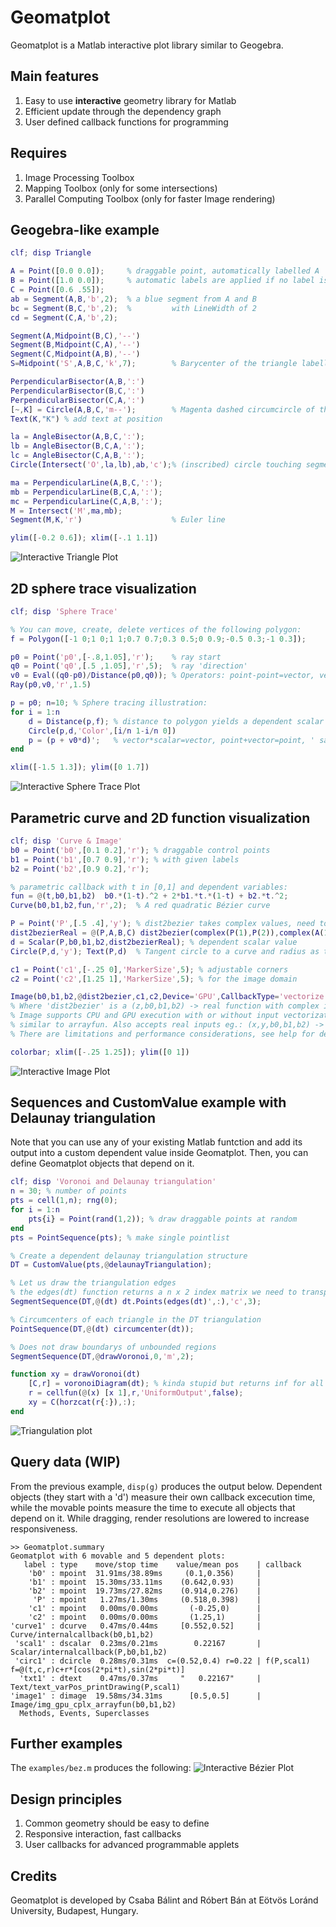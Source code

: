 # Geomatplot

Geomatplot is a Matlab interactive plot library similar to Geogebra.

## Main features

1. Easy to use **interactive** geometry library for Matlab
2. Efficient update through the dependency graph
3. User defined callback functions for programming

## Requires
1. Image Processing Toolbox
2. Mapping Toolbox (only for some intersections)
3. Parallel Computing Toolbox (only for faster Image rendering)

## Geogebra-like example
```matlab
clf; disp Triangle

A = Point([0.0 0.0]);     % draggable point, automatically labelled A
B = Point([1.0 0.0]);     % automatic labels are applied if no label is given
C = Point([0.6 .55]);
ab = Segment(A,B,'b',2);  % a blue segment from A and B
bc = Segment(B,C,'b',2);  %         with LineWidth of 2
cd = Segment(C,A,'b',2);

Segment(A,Midpoint(B,C),'--')
Segment(B,Midpoint(C,A),'--')
Segment(C,Midpoint(A,B),'--')
S=Midpoint('S',A,B,C,'k',7);        % Barycenter of the triangle labelled S

PerpendicularBisector(A,B,':')
PerpendicularBisector(B,C,':')
PerpendicularBisector(C,A,':')
[~,K] = Circle(A,B,C,'m--');        % Magenta dashed circumcircle of the triangle
Text(K,"K") % add text at position

la = AngleBisector(A,B,C,':');
lb = AngleBisector(B,C,A,':');
lc = AngleBisector(C,A,B,':');
Circle(Intersect('O',la,lb),ab,'c');% (inscribed) circle touching segment AB

ma = PerpendicularLine(A,B,C,':');
mb = PerpendicularLine(B,C,A,':');
mc = PerpendicularLine(C,A,B,':');
M = Intersect('M',ma,mb);
Segment(M,K,'r')                    % Euler line

ylim([-0.2 0.6]); xlim([-.1 1.1])
```
![Interactive Triangle Plot](examples/triangle.png "Interactive Triangle Plot")

## 2D sphere trace visualization

```matlab
clf; disp 'Sphere Trace'

% You can move, create, delete vertices of the following polygon:
f = Polygon([-1 0;1 0;1 1;0.7 0.7;0.3 0.5;0 0.9;-0.5 0.3;-1 0.3]);

p0 = Point('p0',[-.8,1.05],'r');    % ray start
q0 = Point('q0',[.5 ,1.05],'r',5);  % ray 'direction'
v0 = Eval((q0-p0)/Distance(p0,q0)); % Operators: point-point=vector, vector/scalar = vector
Ray(p0,v0,'r',1.5)

p = p0; n=10; % Sphere tracing illustration:
for i = 1:n
    d = Distance(p,f); % distance to polygon yields a dependent scalar value
    Circle(p,d,'Color',[i/n 1-i/n 0])
    p = (p + v0*d)';   % vector*scalar=vector, point+vector=point, ' same as Eval
end

xlim([-1.5 1.3]); ylim([0 1.7])
```
![Interactive Sphere Trace Plot](examples/spheretrace.png "Interactive Sphere Trace Plot")

## Parametric curve and 2D function visualization
```matlab
clf; disp 'Curve & Image'
b0 = Point('b0',[0.1 0.2],'r'); % draggable control points
b1 = Point('b1',[0.7 0.9],'r'); % with given labels
b2 = Point('b2',[0.9 0.2],'r');

% parametric callback with t in [0,1] and dependent variables:
fun = @(t,b0,b1,b2)  b0.*(1-t).^2 + 2*b1.*t.*(1-t) + b2.*t.^2;
Curve(b0,b1,b2,fun,'r',2);  % A red quadratic Bézier curve

P = Point('P',[.5 .4],'y'); % dist2bezier takes complex values, need to convert:
dist2bezierReal = @(P,A,B,C) dist2bezier(complex(P(1),P(2)),complex(A(1),A(2)),complex(B(1),B(2)),complex(C(1),C(2)));
d = Scalar(P,b0,b1,b2,dist2bezierReal); % dependent scalar value
Circle(P,d,'y'); Text(P,d)  % Tangent circle to a curve and radius as text

c1 = Point('c1',[-.25 0],'MarkerSize',5); % adjustable corners
c2 = Point('c2',[1.25 1],'MarkerSize',5); % for the image domain

Image(b0,b1,b2,@dist2bezier,c1,c2,Device='GPU',CallbackType='vectorize');
% Where 'dist2bezier' is a (z,b0,b1,b2) -> real function with complex inputs.
% Image supports CPU and GPU execution with or without input vectorization 
% similar to arrayfun. Also accepts real inputs eg.: (x,y,b0,b1,b2) -> real.
% There are limitations and performance considerations, see help for details.

colorbar; xlim([-.25 1.25]); ylim([0 1]) 
```
![Interactive Image Plot](examples/image.png "Interactive Image Plot")

## Sequences and CustomValue example with Delaunay triangulation
Note that you can use any of your existing Matlab funtction and add its output into a custom dependent value inside Geomatplot. Then, you can define Geomatplot objects that depend on it.

```matlab
clf; disp 'Voronoi and Delaunay triangulation'
n = 30; % number of points
pts = cell(1,n); rng(0);
for i = 1:n
    pts{i} = Point(rand(1,2)); % draw draggable points at random
end
pts = PointSequence(pts); % make single pointlist

% Create a dependent delaunay triangulation structure
DT = CustomValue(pts,@delaunayTriangulation);

% Let us draw the triangulation edges
% the edges(dt) function returns a n x 2 index matrix we need to transpose for the right ordering
SegmentSequence(DT,@(dt) dt.Points(edges(dt)',:),'c',3);

% Circumcenters of each triangle in the DT triangulation
PointSequence(DT,@(dt) circumcenter(dt));

% Does not draw boundarys of unbounded regions
SegmentSequence(DT,@drawVoronoi,0,'m',2);

function xy = drawVoronoi(dt)
    [C,r] = voronoiDiagram(dt); % kinda stupid but returns inf for all unbounded region vertices
    r = cellfun(@(x) [x 1],r,'UniformOutput',false);
    xy = C(horzcat(r{:}),:);
end
```
![Triangulation plot](examples/triangulation.png "Triangulation plot")

## Query data (WIP)

From the previous example, `disp(g)` produces the output below. Dependent objects (they start with a 'd') measure their own callback excecution time, while the movable points measure the time to execute all objects that depend on it. While dragging, render resolutions are lowered to increase responsiveness.
```
>> Geomatplot.summary
Geomatplot with 6 movable and 5 dependent plots:
   label : type    move/stop time    value/mean pos    | callback                                          
    'b0' : mpoint  31.91ms/38.89ms     (0.1,0.356)     |                                                   
    'b1' : mpoint  15.30ms/33.11ms    (0.642,0.93)     |                                                   
    'b2' : mpoint  19.73ms/27.82ms    (0.914,0.276)    |                                                   
     'P' : mpoint   1.27ms/1.30ms     (0.518,0.398)    |                                                   
    'c1' : mpoint   0.00ms/0.00ms       (-0.25,0)      |                                                   
    'c2' : mpoint   0.00ms/0.00ms       (1.25,1)       |                                                   
'curve1' : dcurve   0.47ms/0.44ms     [0.552,0.52]     | Curve/internalcallback(b0,b1,b2)                  
 'scal1' : dscalar  0.23ms/0.21ms        0.22167       | Scalar/internalcallback(P,b0,b1,b2)               
 'circ1' : dcircle  0.28ms/0.31ms  c=(0.52,0.4) r=0.22 | f(P,scal1) f=@(t,c,r)c+r*[cos(2*pi*t),sin(2*pi*t)]
  'txt1' : dtext    0.47ms/0.37ms     "   0.22167"     | Text/text_varPos_printDrawing(P,scal1)            
'image1' : dimage  19.58ms/34.31ms      [0.5,0.5]      | Image/img_gpu_cplx_arrayfun(b0,b1,b2)             
  Methods, Events, Superclasses
```

## Further examples
The `examples/bez.m` produces the following:
![Interactive Bézier Plot](examples/bez.png "Interactive Bézier Plot")

## Design principles

1. Common geometry should be easy to define
2. Responsive interaction, fast callbacks
3. User callbacks for advanced programmable applets

## Credits

Geomatplot is developed by Csaba Bálint and Róbert Bán at Eötvös Loránd University, Budapest, Hungary.